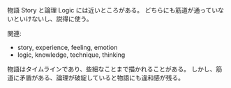物語 Story と論理 Logic には近いところがある。
どちらにも筋道が通っていないといけないし、説得に使う。

関連:

- story, experience, feeling, emotion
- logic, knowledge, technique, thinking

物語はタイムラインであり、些細なことまで描かれることがある。
しかし、筋道に矛盾がある、論理が破綻していると物語にも違和感が残る。
